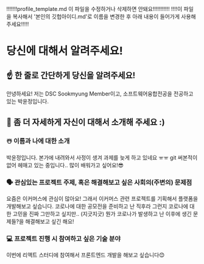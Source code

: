 !!!!!!!profile_template.md 이 파일을 수정하거나 삭제하면 안돼요!!!!!!!!!!!
!!!!이 파일을 복사해서 '본인의 깃헙아이디.md'로 이름을 변경한 후 아래 내용이 들어가게 사용해주세요!!!!!

# 당신에 대해서 알려주세요!

## ☝️ 한 줄로 간단하게 당신을 알려주세요!
안녕하세요! 저는 DSC Sookmyung Member이고, 소프트웨어융합전공을 전공하고 있는 박윤정입니다.

## 🙌 좀 더 자세하게 자신이 대해서 소개해 주세요 :)

### ☃️ 이름과 나에 대한 소개
박윤정입니다. 본가에 내려와서 사정이 생겨 과제를 늦게 하고 있네요 ㅠㅠ git 써본적이 없어 헤매고 있는 중입니다.. 많이 배워가고 싶어요!😎

### 🗣 관심있는 프로젝트 주제, 혹은 해결해보고 싶은 사회의(주변의) 문제점
요즘은 이커머스에 관심이 많아요! 그래서 이커머스 관련 프로젝트를 기획해서 플랫폼을 개발해보고 싶습니다.
코로나에 대한 공모전을 준비하고 난 직후라 그런지 코로나에 대한 고민을 진짜 그만하고 싶지만.. (지긋지긋) 뭔가 코로나가 발생하고 난 이후에 생긴 문제들?을 해결해보고 싶긴 해요!

### 💻 프로젝트 진행 시 참여하고 싶은 기술 분야
이번에 리액트 스터디에 참여해서 프론트엔드 개발을 해보고 싶습니다😊